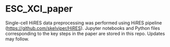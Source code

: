 # ESC_XCI_paper
Single-cell HiRES data preprocessing was performed using HiRES pipeline (https://github.com/skelviper/HiRES). Jupyter notebooks and Python files corresponding to the key steps in the paper are stored in this repo. Updates may follow.
